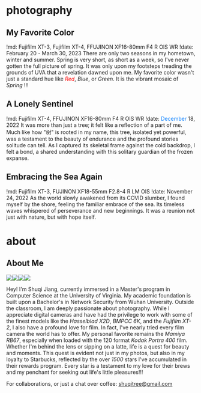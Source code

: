 <svg id=fun viewbox='-1000,-1000, 2000, 2000'></svg>

# photography

## My Favorite Color
!md: Fujifilm XT-3, Fujifilm XT-4, FFUJINON XF16-80mm F4 R OIS WR
!date: February 20 - March 30, 2023
There are only two seasons in my hometown, winter and summer. Spring is very short, as short as a week, so I've never gotten the full picture of spring. It was only upon my footsteps treading the grounds of UVA that a revelation dawned upon me. My favorite color wasn't just a standard hue like <a href="https://www.youtube.com/watch?v=R_rUYuFtNO4" target="_blank" style="color: #FF0000; text-decoration: none;" onmouseover="this.style.textDecoration='underline';" onmouseout="this.style.textDecoration='none';">_Red_</a>, _Blue_, or _Green_. It is the vibrant mosaic of _Spring_ !!!

## A Lonely Sentinel
!md: Fujifilm XT-4, FFUJINON XF16-80mm F4 R OIS WR
!date: <a href="https://www.youtube.com/watch?v=qc2Z-OX9wnc" target="_blank" style="color: #007BFF; text-decoration: none;" onmouseover="this.style.textDecoration='underline';" onmouseout="this.style.textDecoration='none';">December</a> 18, 2022
It was more than just a tree; it felt like a reflection of a part of me. Much like how "树" is rooted in my name, this tree, isolated yet powerful, was a testament to the beauty of endurance and the profound stories solitude can tell. As I captured its skeletal frame against the cold backdrop, I felt a bond, a shared understanding with this solitary guardian of the frozen expanse.

## Embracing the Sea Again
!md: Fujifilm XT-3, FUJINON XF18-55mm F2.8-4 R LM OIS
!date: November 24, 2022
As the world slowly awakened from its COVID slumber, I found myself by the shore, feeling the familiar embrace of the sea. Its timeless waves whispered of perseverance and new beginnings. It was a reunion not just with nature, but with hope itself.

# about

## About Me

<div id=about-pictures><img src=media/profile/gradpic.webp><img src=media/profile/walking.webp><img src=media/profile/sitting.webp><img src=media/profile/reading.webp></div>

Hey! I'm Shuqi Jiang, currently immersed in a Master's program in Computer Science at the University of Virginia. My academic foundation is built upon a Bachelor's in Network Security from Wuhan University.  Outside the classroom, I am deeply passionate about photography. While I appreciate digital cameras and have had the privilege to work with some of the finest models like the _Hasselblad X2D_, _BMPCC 6K_, and the _Fujifilm XT-2_, I also have a profound love for film. In fact, I've nearly tried every film camera the world has to offer. My personal favorite remains the _Mamiya RB67_, especially when loaded with the 120 format _Kodak Portra 400_ film. Whether I'm behind the lens or sipping on a latte, life is a quest for beauty and moments. This quest is evident not just in my photos, but also in my loyalty to Starbucks, reflected by the over _1500_ stars I've accumulated in their rewards program. Every star is a testament to my love for their brews and my penchant for seeking out life's little pleasures!!!

<p>
For collaborations, or just a chat over coffee:  <a href='mailto:shuqitree@gmail.com'><u>  shuqitree@gmail.com</u></a>
</p>
